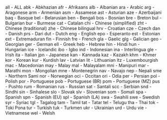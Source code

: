 all - ALL 
abk - Abkhazian 
afr - Afrikaans 
alb - Albanian 
ara - Arabic
arg - Aragonese 
arm - Armenian 
asm - Assamese 
ast - Asturian 
aze - Azerbaijani 
baq - Basque 
bel - Belarusian 
ben - Bengali 
bos - Bosnian 
bre - Breton 
bul - Bulgarian 
bur - Burmese 
cat - Catalan 
chi - Chinese (simplified) 
zht - Chinese (traditional) 
zhe - Chinese bilingual 
hrv - Croatian 
cze - Czech 
dan - Danish 
prs - Dari 
dut - Dutch 
eng - English 
epo - Esperanto 
est - Estonian 
ext - Extremaduran 
fin - Finnish 
fre - French 
gla - Gaelic 
glg - Galician 
geo - Georgian 
ger - German 
ell - Greek 
heb - Hebrew 
hin - Hindi 
hun - Hungarian 
ice - Icelandic 
ibo - Igbo 
ind - Indonesian 
ina - Interlingua 
gle - Irish 
ita - Italian 
jpn - Japanese 
kan - Kannada 
kaz - Kazakh 
khm - Khmer 
kor - Korean 
kur - Kurdish 
lav - Latvian 
lit - Lithuanian 
ltz - Luxembourgish 
mac - Macedonian 
may - Malay 
mal - Malayalam 
mni - Manipuri 
mar - Marathi 
mon - Mongolian 
mne - Montenegrin 
nav - Navajo 
nep - Nepali 
sme - Northern Sami 
nor - Norwegian 
oci - Occitan 
ori - Odia 
per - Persian 
pol - Polish 
por - Portuguese 
pob - Portuguese (BR) 
pom - Portuguese (MZ) 
pus - Pushto 
rum - Romanian 
rus - Russian 
sat - Santali 
scc - Serbian 
snd - Sindhi 
sin - Sinhalese 
slo - Slovak 
slv - Slovenian 
som - Somali 
spa - Spanish 
spn - Spanish (EU) 
spl - Spanish (LA) 
swa - Swahili 
swe - Swedish 
syr - Syriac 
tgl - Tagalog 
tam - Tamil 
tat - Tatar 
tel - Telugu 
tha - Thai 
tok - Toki Pona 
tur - Turkish 
tuk - Turkmen 
ukr - Ukrainian 
urd - Urdu 
vie - Vietnamese 
wel - Welsh